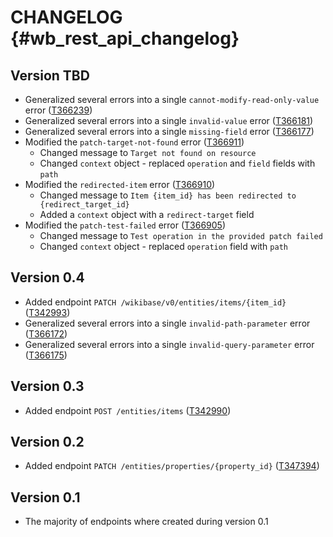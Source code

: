 # CHANGELOG {#wb_rest_api_changelog}

## Version TBD

* Generalized several errors into a single `cannot-modify-read-only-value` error ([T366239](https://phabricator.wikimedia.org/T366239))
* Generalized several errors into a single `invalid-value` error ([T366181](https://phabricator.wikimedia.org/T366181))
* Generalized several errors into a single `missing-field` error ([T366177](https://phabricator.wikimedia.org/T366177))
* Modified the `patch-target-not-found` error ([T366911](https://phabricator.wikimedia.org/T366911))
  * Changed message to `Target not found on resource`
  * Changed `context` object - replaced `operation` and `field` fields with `path`
* Modified the `redirected-item` error ([T366910](https://phabricator.wikimedia.org/T366910))
  * Changed message to `Item {item_id} has been redirected to {redirect_target_id}`
  * Added a `context` object with a `redirect-target` field
* Modified the `patch-test-failed` error ([T366905](https://phabricator.wikimedia.org/T366905))
  * Changed message to `Test operation in the provided patch failed`
  * Changed `context` object - replaced `operation` field with `path`

## Version 0.4

* Added endpoint `PATCH /wikibase/v0/entities/items/{item_id}` ([T342993](https://phabricator.wikimedia.org/T342993))
* Generalized several errors into a single `invalid-path-parameter` error ([T366172](https://phabricator.wikimedia.org/T366172))
* Generalized several errors into a single `invalid-query-parameter` error ([T366175](https://phabricator.wikimedia.org/T366175))

## Version 0.3

* Added endpoint `POST /entities/items` ([T342990](https://phabricator.wikimedia.org/T342990))

## Version 0.2

* Added endpoint `PATCH /entities/properties/{property_id}` ([T347394](https://phabricator.wikimedia.org/T347394))

## Version 0.1

* The majority of endpoints where created during version 0.1
